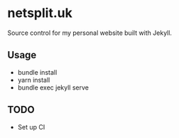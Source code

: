 # netsplit.uk

Source control for my personal website built with Jekyll.

## Usage

* bundle install
* yarn install
* bundle exec jekyll serve

## TODO

* Set up CI

